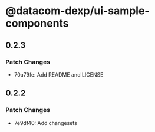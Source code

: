# @datacom-dexp/ui-sample-components

## 0.2.3

### Patch Changes

- 70a79fe: Add README and LICENSE

## 0.2.2

### Patch Changes

- 7e9df40: Add changesets
